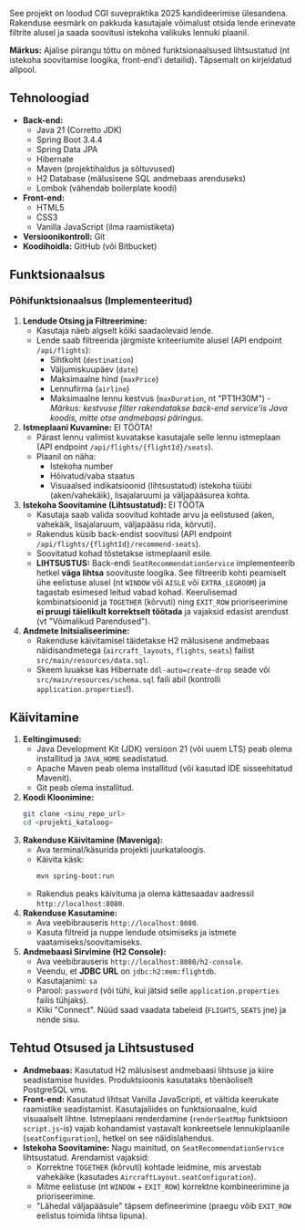 See projekt on loodud CGI suvepraktika 2025 kandideerimise ülesandena. Rakenduse eesmärk on pakkuda kasutajale võimalust otsida lende erinevate filtrite alusel ja saada soovitusi istekoha valikuks lennuki plaanil.

**Märkus:** Ajalise piirangu tõttu on mõned funktsionaalsused lihtsustatud (nt istekoha soovitamise loogika, front-end'i detailid). Täpsemalt on kirjeldatud allpool.

## Tehnoloogiad

*   **Back-end:**
    *   Java 21 (Corretto JDK)
    *   Spring Boot 3.4.4
    *   Spring Data JPA
    *   Hibernate
    *   Maven (projektihaldus ja sõltuvused)
    *   H2 Database (mälusisene SQL andmebaas arenduseks)
    *   Lombok (vähendab boilerplate koodi)
*   **Front-end:**
    *   HTML5
    *   CSS3
    *   Vanilla JavaScript (ilma raamistiketa)
*   **Versioonikontroll:** Git
*   **Koodihoidla:** GitHub (või Bitbucket)

## Funktsionaalsus

### Põhifunktsionaalsus (Implementeeritud)

1.  **Lendude Otsing ja Filtreerimine:**
    *   Kasutaja näeb algselt kõiki saadaolevaid lende.
    *   Lende saab filtreerida järgmiste kriteeriumite alusel (API endpoint `/api/flights`):
        *   Sihtkoht (`destination`)
        *   Väljumiskuupäev (`date`)
        *   Maksimaalne hind (`maxPrice`)
        *   Lennufirma (`airline`)
        *   Maksimaalne lennu kestvus (`maxDuration`, nt "PT1H30M") - *Märkus: kestvuse filter rakendatakse back-end service'is Java koodis, mitte otse andmebaasi päringus.*
2.  **Istmeplaani Kuvamine:** EI TÖÖTA!
    *   Pärast lennu valimist kuvatakse kasutajale selle lennu istmeplaan (API endpoint `/api/flights/{flightId}/seats`).
    *   Plaanil on näha:
        *   Istekoha number
        *   Hõivatud/vaba staatus
        *   Visuaalsed indikatsioonid (lihtsustatud) istekoha tüübi (aken/vahekäik), lisajalaruumi ja väljapääsurea kohta.
3.  **Istekoha Soovitamine (Lihtsustatud):** EI TÖÖTA
    *   Kasutaja saab valida soovitud kohtade arvu ja eelistused (aken, vahekäik, lisajalaruum, väljapääsu rida, kõrvuti).
    *   Rakendus küsib back-endist soovitusi (API endpoint `/api/flights/{flightId}/recommend-seats`).
    *   Soovitatud kohad tõstetakse istmeplaanil esile.
    *   **LIHTSUSTUS:** Back-endi `SeatRecommendationService` implementeerib hetkel **väga lihtsa** soovituste loogika. See filtreerib kohti peamiselt ühe eelistuse alusel (nt `WINDOW` või `AISLE` või `EXTRA_LEGROOM`) ja tagastab esimesed leitud vabad kohad. Keerulisemad kombinatsioonid ja `TOGETHER` (kõrvuti) ning `EXIT_ROW` prioriseerimine **ei pruugi täielikult korrektselt töötada** ja vajaksid edasist arendust (vt "Võimalikud Parendused").
4.  **Andmete Initsialiseerimine:**
    *   Rakenduse käivitamisel täidetakse H2 mälusisene andmebaas näidisandmetega (`aircraft_layouts`, `flights`, `seats`) failist `src/main/resources/data.sql`.
    *   Skeem luuakse kas Hibernate `ddl-auto=create-drop` seade või `src/main/resources/schema.sql` faili abil (kontrolli `application.properties`!).


## Käivitamine

1.  **Eeltingimused:**
    *   Java Development Kit (JDK) versioon 21 (või uuem LTS) peab olema installitud ja `JAVA_HOME` seadistatud.
    *   Apache Maven peab olema installitud (või kasutad IDE sisseehitatud Mavenit).
    *   Git peab olema installitud.
2.  **Koodi Kloonimine:**
    ```bash
    git clone <sinu_repo_url>
    cd <projekti_kataloog>
    ```
3.  **Rakenduse Käivitamine (Maveniga):**
    *   Ava terminal/käsurida projekti juurkataloogis.
    *   Käivita käsk:
        ```bash
        mvn spring-boot:run
        ```
    *   Rakendus peaks käivituma ja olema kättesaadav aadressil `http://localhost:8080`.
4.  **Rakenduse Kasutamine:**
    *   Ava veebibrauseris `http://localhost:8080`.
    *   Kasuta filtreid ja nuppe lendude otsimiseks ja istmete vaatamiseks/soovitamiseks.
5.  **Andmebaasi Sirvimine (H2 Console):**
    *   Ava veebibrauseris `http://localhost:8080/h2-console`.
    *   Veendu, et **JDBC URL** on `jdbc:h2:mem:flightdb`.
    *   Kasutajanimi: `sa`
    *   Parool: `password` (või tühi, kui jätsid selle `application.properties` failis tühjaks).
    *   Kliki "Connect". Nüüd saad vaadata tabeleid (`FLIGHTS`, `SEATS` jne) ja nende sisu.

## Tehtud Otsused ja Lihtsustused

*   **Andmebaas:** Kasutatud H2 mälusisest andmebaasi lihtsuse ja kiire seadistamise huvides. Produktsioonis kasutataks tõenäoliselt PostgreSQL vms.
*   **Front-end:** Kasutatud lihtsat Vanilla JavaScripti, et vältida keerukate raamistike seadistamist. Kasutajaliides on funktsionaalne, kuid visuaalselt lihtne. Istmeplaani renderdamine (`renderSeatMap` funktsioon `script.js`-is) vajab kohandamist vastavalt konkreetsele lennukiplaanile (`seatConfiguration`), hetkel on see näidislahendus.
*   **Istekoha Soovitamine:** Nagu mainitud, on `SeatRecommendationService` lihtsustatud. Arendamist vajaksid:
    *   Korrektne `TOGETHER` (kõrvuti) kohtade leidmine, mis arvestab vahekäike (kasutades `AircraftLayout.seatConfiguration`).
    *   Mitme eelistuse (nt `WINDOW` + `EXIT_ROW`) korrektne kombineerimine ja prioriseerimine.
    *   "Lähedal väljapääsule" täpsem defineerimine (praegu võib `EXIT_ROW` eelistus toimida lihtsa lipuna).
